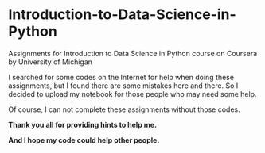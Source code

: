 # Introduction-to-Data-Science-in-Python

Assignments for Introduction to Data Science in Python course on Coursera by University of Michigan

I searched for some codes on the Internet for help when doing these assignments, but I found there are some mistakes here and there.
So I decided to upload my notebook for those people who may need some help.

Of course, I can not complete these assignments without those codes.

**Thank you all for providing hints to help me.**

**And I hope my code could help other people.**
